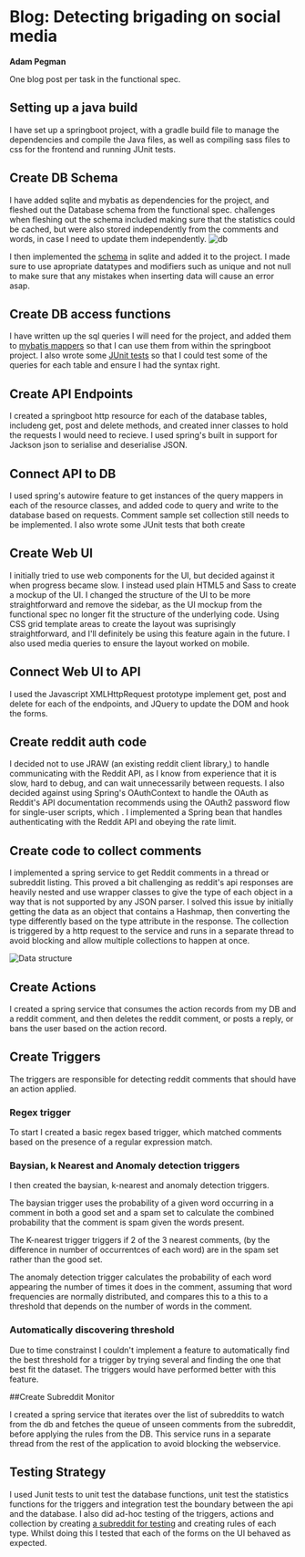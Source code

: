 # Blog: Detecting brigading on social media

**Adam Pegman**

One blog post per task in the functional spec.

## Setting up a java build 

I have set up a springboot project, with a gradle build file to manage the dependencies and compile the Java files,
as well as compiling sass files to css for the frontend and running JUnit tests. 

## Create DB Schema

I have added sqlite and mybatis as dependencies for the project, and fleshed out the Database schema from the functional spec.
challenges when fleshing out the schema included making sure that the statistics could be cached, but were also stored independently from the comments and words, 
in case I need to update them independently.
![db](https://gitlab.computing.dcu.ie/pegmana2/2018-ca400-XXXX/raw/master/docs/blog/images/dbGraph.png)

I then implemented the [schema](https://gitlab.computing.dcu.ie/pegmana2/2018-ca400-XXXX/raw/master/src/src/resources/import.sql) in sqlite and 
added it to the project. I made sure to use apropriate datatypes and modifiers such as unique and not null to make sure that any mistakes when inserting data will cause an error asap.


## Create DB access functions

I have written up the sql queries I will need for the project, and added them to [mybatis mappers](https://gitlab.computing.dcu.ie/pegmana2/2018-ca400-XXXX/tree/master/src/src/main/java/space/pegman/redditMod/mappers/) so that I can use them from within the springboot project. I also wrote some [JUnit tests](https://gitlab.computing.dcu.ie/pegmana2/2018-ca400-XXXX/tree/master/src/src/test/java/space/pegman/redditMod/mappers/) so that I could test some of the queries for each table and ensure I had the syntax right.


## Create API Endpoints

I created a springboot http resource for each of the database tables, includeng get, post and delete methods, and created inner classes to hold the requests I would need to recieve. 
I used spring's built in support for Jackson json to serialise and deserialise JSON.

## Connect API to DB

I used spring's autowire feature to get instances of the query mappers in each of the resource classes, and added code to query and write to the database based on requests. Comment sample set collection still needs to be implemented. I also wrote some JUnit tests that both create 


## Create Web UI

I initially tried to use web components for the UI, but decided against it when progress became slow. I instead used plain HTML5 and Sass to create a mockup of the UI.
I changed the structure of the UI to be more straightforward and remove the sidebar, as the UI mockup from the functional spec no longer fit the structure of the underlying code.
Using CSS grid template areas to create the layout was suprisingly straightforward, and I'll definitely be using this feature again in the future. I also used media queries to ensure the 
layout worked on mobile.


## Connect Web UI to API

I used the Javascript XMLHttpRequest prototype implement get, post and delete for each of the endpoints, and JQuery to update the DOM and hook the forms.

## Create reddit auth code

I decided not to use JRAW (an existing reddit client library,) to handle communicating with the Reddit API, as I know from experience that it is slow, hard to debug, and can wait unnecessarily between requests. I also decided against using Spring's OAuthContext to handle the OAuth as Reddit's API documentation recommends using the OAuth2 password flow for single-user scripts, which . I implemented a Spring bean that handles authenticating with the Reddit API and obeying the rate limit.


## Create code to collect comments

I implemented a spring service to get Reddit comments in a thread or subreddit listing. This proved a bit challenging as reddit's api responses are heavily nested and use wrapper classes to give the type of each object in a way that is not supported by any JSON parser. I solved this issue by initially getting the data as an object that contains a Hashmap, then converting the type differently based on the type attribute in the response. The collection is triggered by a http request to the service and runs in a separate thread to avoid blocking and allow multiple collections to happen at once.

![Data structure](https://gitlab.computing.dcu.ie/pegmana2/2018-ca400-XXXX/raw/master/docs/blog/images/RedditResponseStructure.png)

## Create Actions

I created a spring service that consumes the action records from my DB and a reddit comment, and then deletes the reddit comment, or posts a reply, or bans the user based on the action record. 


## Create Triggers

The triggers are responsible for detecting reddit comments that should have an action applied.

### Regex trigger
	
To start I created a basic regex based trigger, which matched comments based on the presence of a regular expression match.

### Baysian, k Nearest and Anomaly detection triggers

I then created the baysian, k-nearest and anomaly detection triggers.

The baysian trigger uses the probability of a given word occurring in a comment in both a good set and a spam set to calculate the combined probability that the comment is spam given the words present.

The K-nearest trigger triggers if 2 of the 3 nearest comments, (by the difference in number of occurrentces of each word) are in the spam set rather than the good set. 

The anomaly detection trigger calculates the probability of each word appearing the number of times it does in the comment, assuming that word frequencies are normally distributed, 
and compares this to a this to a threshold that depends on the number of words in the comment.


### Automatically discovering threshold
Due to time constrainst I couldn't implement a feature to automatically find the best threshold for a trigger by trying several and finding the one that best fit the dataset. 
The triggers would have performed better with this feature.

##Create Subreddit Monitor

I created a spring service that iterates over the list of subreddits to watch from the db and fetches the queue of unseen comments from the subreddit, before applying the rules from the DB.
This service runs in a separate thread from the rest of the application to avoid blocking the webservice. 

## Testing Strategy

I used Junit tests to unit test the database functions, unit test the statistics functions for the triggers and integration test the boundary between the api and the database. 
I also did ad-hoc testing of the triggers, actions and collection by creating [a subreddit for testing](https://www.reddit.com/r/sample_cat_subreddit/) and creating rules of each type.
Whilst doing this I tested that each of the forms on the UI behaved as expected.
